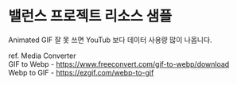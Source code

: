 # 밸런스 프로젝트 리소스 샘플

Animated GIF 잘 못 쓰면 YouTub 보다 데이터 사용량 많이 나옵니다.

ref. Media Converter  
GIF to Webp - https://www.freeconvert.com/gif-to-webp/download  
Webp to GIF - https://ezgif.com/webp-to-gif
